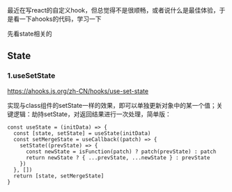 最近在写react的自定义hook，但总觉得不是很顺畅，或者说什么是最佳体验，于是看一下ahooks的代码，学习一下

先看state相关的
## State

### 1.useSetState
https://ahooks.js.org/zh-CN/hooks/use-set-state

实现与class组件的setState一样的效果，即可以单独更新对象中的某一个值；关键逻辑：劫持setState，对返回结果进行一次处理，简单版：

```
const useState = (initData) => {
  const [state, setState] = useState(initData)
  const setMergeState = useCallback((patch) => {
    setState((prevState) => {
      const newState = isFunction(patch) ? patch(prevState) : patch
      return newState ? { ...prevState, ...newState } : prevState
    })
  }, [])
  return [state, setMergeState]
}
```
